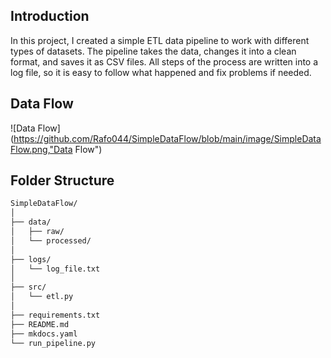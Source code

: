 ## Introduction
In this project, I created a simple ETL data pipeline to work with different types of datasets. The pipeline takes the data, changes it into a clean format, and saves it as CSV files. All steps of the process are written into a log file, so it is easy to follow what happened and fix problems if needed.

## Data Flow
![Data Flow](https://github.com/Rafo044/SimpleDataFlow/blob/main/image/SimpleDataFlow.png,"Data Flow")


## Folder Structure
```markdown
SimpleDataFlow/
│
├── data/                  
│   ├── raw/               
│   └── processed/         
│
├── logs/                  
│   └── log_file.txt
│
├── src/                     
│   └── etl.py
│
├── requirements.txt       
├── README.md              
├── mkdocs.yaml
└── run_pipeline.py       

```


